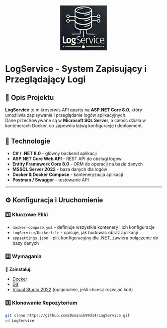 

<p align="center">
  <img src="LogService_Icon.png" alt="LogService Icon" width="150">
</p>

# LogService - System Zapisujący i Przeglądający Logi

## 📌 Opis Projektu
**LogService** to mikroserwis API oparty na **ASP.NET Core 8.0**, który umożliwia zapisywanie i przeglądanie logów aplikacyjnych.  
Dane przechowywane są w **Microsoft SQL Server**, a całość działa w kontenerach Docker, co zapewnia łatwą konfigurację i deployment.

## 🚀 Technologie
- **C# / .NET 8.0** - główny backend aplikacji
- **ASP.NET Core Web API** - REST API do obsługi logów
- **Entity Framework Core 8.0** - ORM do operacji na bazie danych
- **MSSQL Server 2022** - baza danych dla logów
- **Docker & Docker Compose** - konteneryzacja aplikacji
- **Postman / Swagger** - testowanie API

---

## ⚙️ **Konfiguracja i Uruchomienie**

### 1️⃣ **Kluczowe Pliki**
- `docker-compose.yml` - definiuje wszystkie kontenery i ich konfiguracje
- `LogService/Dockerfile` - opisuje, jak budować obraz aplikacji
- `appsettings.json` - plik konfiguracyjny dla .NET, zawiera połączenie do bazy danych

### 2️⃣ **Wymagania**
🔹 **Zainstaluj:**
- [Docker](https://www.docker.com/get-started)
- [Git](https://git-scm.com/)
- [Visual Studio 2022](https://visualstudio.microsoft.com/) (opcjonalnie, jeśli chcesz rozwijać kod)

### 3️⃣ **Klonowanie Repozytorium**
```bash
git clone https://github.com/Dominik99d14/LogService.git
cd LogService
